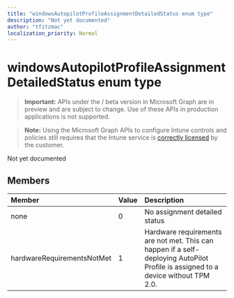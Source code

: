 ```yaml
---
title: "windowsAutopilotProfileAssignmentDetailedStatus enum type"
description: "Not yet documented"
author: "tfitzmac"
localization_priority: Normal
---
```


# windowsAutopilotProfileAssignmentDetailedStatus enum type

> **Important:** APIs under the / beta version in Microsoft Graph are in preview and are subject to change. Use of these APIs in production applications is not supported.

> **Note:** Using the Microsoft Graph APIs to configure Intune controls and policies still requires that the Intune service is [correctly licensed](https://go.microsoft.com/fwlink/?linkid=839381) by the customer.

Not yet documented
## Members
|Member|Value|Description|
|:---|:---|:---|
|none|0|No assignment detailed status|
|hardwareRequirementsNotMet|1|Hardware requirements are not met. This can happen if a self-deploying AutoPilot Profile is assigned to a device without TPM 2.0.|





